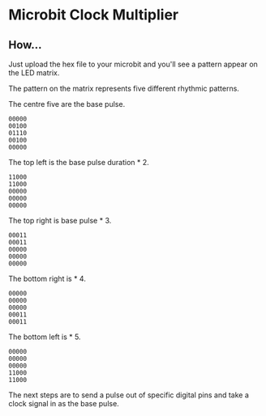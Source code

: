 # Microbit Clock Multiplier

## How…

Just upload the hex file to your microbit and you'll see a pattern appear on the LED matrix. 

The pattern on the matrix represents five different rhythmic patterns.

The centre five are the base pulse. 

```
00000
00100
01110
00100
00000
```

The top left is the base pulse duration * 2.

```
11000
11000
00000
00000
00000
```

The top right is base pulse * 3.

```
00011
00011
00000
00000
00000
```

The bottom right is * 4. 

```
00000
00000
00000
00011
00011
```

The bottom left is * 5.

```
00000
00000
00000
11000
11000
```

The next steps are to send a pulse out of specific digital pins and take a clock signal in as the base pulse.
